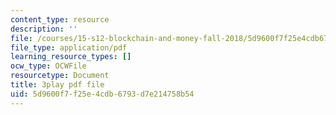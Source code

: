 ```yaml
---
content_type: resource
description: ''
file: /courses/15-s12-blockchain-and-money-fall-2018/5d9600f7f25e4cdb6793d7e214758b54_GLVrOlHLJ1U.pdf
file_type: application/pdf
learning_resource_types: []
ocw_type: OCWFile
resourcetype: Document
title: 3play pdf file
uid: 5d9600f7-f25e-4cdb-6793-d7e214758b54
---
```

